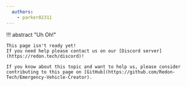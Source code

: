 ```yaml
---
  authors:
    - parker02311
---
```


!!! abstract "Uh Oh!"

    This page isn't ready yet!
    If you need help please contact us on our [Discord server](https://redon.tech/discord)!

    If you know about this topic and want to help us, please consider contributing to this page on [GitHub](https://github.com/Redon-Tech/Emergency-Vehicle-Creator).